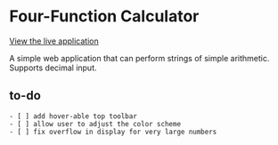 # Four-Function Calculator

[View the live application](https://jugnugs.github.io/calculator/)

A simple web application that can perform strings of 
simple arithmetic. Supports decimal input.

## to-do 
    - [ ] add hover-able top toolbar
    - [ ] allow user to adjust the color scheme
    - [ ] fix overflow in display for very large numbers